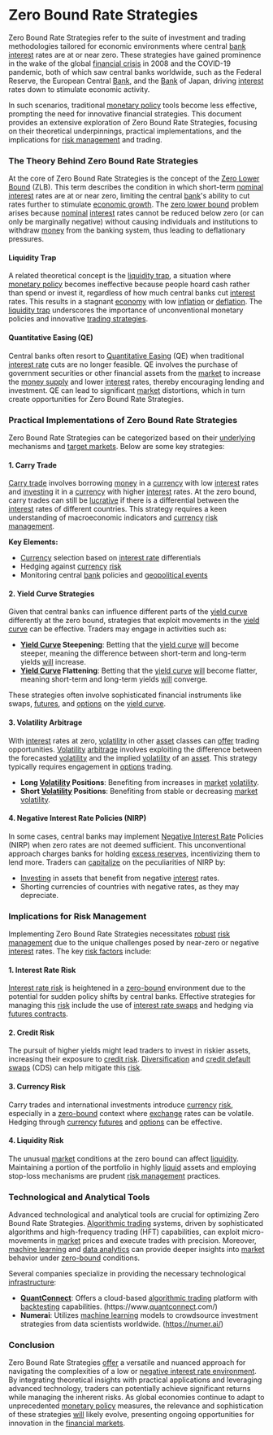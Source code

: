 # Zero Bound Rate Strategies

Zero Bound Rate Strategies refer to the suite of investment and trading methodologies tailored for economic environments where central [bank](../b/bank.md) [interest](../i/interest.md) rates are at or near zero. These strategies have gained prominence in the wake of the global [financial crisis](../f/financial_crisis.md) in 2008 and the COVID-19 pandemic, both of which saw central banks worldwide, such as the Federal Reserve, the European Central [Bank](../b/bank.md), and the [Bank](../b/bank.md) of Japan, driving [interest](../i/interest.md) rates down to stimulate economic activity. 

In such scenarios, traditional [monetary policy](../m/monetary_policy.md) tools become less effective, prompting the need for innovative financial strategies. This document provides an extensive exploration of Zero Bound Rate Strategies, focusing on their theoretical underpinnings, practical implementations, and the implications for [risk management](../r/risk_management.md) and trading.

### The Theory Behind Zero Bound Rate Strategies

At the core of Zero Bound Rate Strategies is the concept of the [Zero Lower Bound](../z/zero_lower_bound.md) (ZLB). This term describes the condition in which short-term [nominal](../n/nominal.md) [interest](../i/interest.md) rates are at or near zero, limiting the central [bank](../b/bank.md)'s ability to cut rates further to stimulate [economic growth](../e/economic_growth.md). The [zero lower bound](../z/zero_lower_bound.md) problem arises because [nominal](../n/nominal.md) [interest](../i/interest.md) rates cannot be reduced below zero (or can only be marginally negative) without causing individuals and institutions to withdraw [money](../m/money.md) from the banking system, thus leading to deflationary pressures.

#### Liquidity Trap

A related theoretical concept is the [liquidity trap](../l/liquidity_trap.md), a situation where [monetary policy](../m/monetary_policy.md) becomes ineffective because people hoard cash rather than spend or invest it, regardless of how much central banks cut [interest](../i/interest.md) rates. This results in a stagnant [economy](../e/economy.md) with low [inflation](../i/inflation.md) or [deflation](../d/deflation.md). The [liquidity trap](../l/liquidity_trap.md) underscores the importance of unconventional monetary policies and innovative [trading strategies](../t/trading_strategies.md).

#### Quantitative Easing (QE)

Central banks often resort to [Quantitative Easing](../q/quantitative_easing.md) (QE) when traditional [interest rate](../i/interest_rate.md) cuts are no longer feasible. QE involves the purchase of government securities or other financial assets from the [market](../m/market.md) to increase the [money supply](../m/money_supply.md) and lower [interest](../i/interest.md) rates, thereby encouraging lending and investment. QE can lead to significant [market](../m/market.md) distortions, which in turn create opportunities for Zero Bound Rate Strategies.

### Practical Implementations of Zero Bound Rate Strategies

Zero Bound Rate Strategies can be categorized based on their [underlying](../u/underlying.md) mechanisms and [target markets](../t/target_markets.md). Below are some key strategies:

#### 1. Carry Trade

[Carry trade](../c/carry_trade.md) involves borrowing [money](../m/money.md) in a [currency](../c/currency.md) with low [interest](../i/interest.md) rates and [investing](../i/investing.md) it in a [currency](../c/currency.md) with higher [interest](../i/interest.md) rates. At the zero bound, carry trades can still be [lucrative](../l/lucrative.md) if there is a differential between the [interest](../i/interest.md) rates of different countries. This strategy requires a keen understanding of macroeconomic indicators and [currency](../c/currency.md) [risk management](../r/risk_management.md).

**Key Elements:**
- [Currency](../c/currency.md) selection based on [interest rate](../i/interest_rate.md) differentials
- Hedging against [currency](../c/currency.md) [risk](../r/risk.md)
- Monitoring central [bank](../b/bank.md) policies and [geopolitical events](../g/geopolitical_events.md)

#### 2. Yield Curve Strategies

Given that central banks can influence different parts of the [yield curve](../y/yield_curve.md) differently at the zero bound, strategies that exploit movements in the [yield curve](../y/yield_curve.md) can be effective. Traders may engage in activities such as:
- **[Yield Curve](../y/yield_curve.md) Steepening**: Betting that the [yield curve](../y/yield_curve.md) [will](../w/will.md) become steeper, meaning the difference between short-term and long-term yields [will](../w/will.md) increase.
- **[Yield Curve](../y/yield_curve.md) Flattening**: Betting that the [yield curve](../y/yield_curve.md) [will](../w/will.md) become flatter, meaning short-term and long-term yields [will](../w/will.md) converge.

These strategies often involve sophisticated financial instruments like swaps, [futures](../f/futures.md), and [options](../o/options.md) on the [yield curve](../y/yield_curve.md).

#### 3. Volatility Arbitrage

With [interest](../i/interest.md) rates at zero, [volatility](../v/volatility.md) in other [asset](../a/asset.md) classes can [offer](../o/offer.md) trading opportunities. [Volatility](../v/volatility.md) [arbitrage](../a/arbitrage.md) involves exploiting the difference between the forecasted [volatility](../v/volatility.md) and the implied [volatility](../v/volatility.md) of an [asset](../a/asset.md). This strategy typically requires engagement in [options](../o/options.md) trading.
- **Long [Volatility](../v/volatility.md) Positions**: Benefiting from increases in [market](../m/market.md) [volatility](../v/volatility.md).
- **Short [Volatility](../v/volatility.md) Positions**: Benefiting from stable or decreasing [market](../m/market.md) [volatility](../v/volatility.md).

#### 4. Negative Interest Rate Policies (NIRP)

In some cases, central banks may implement [Negative Interest Rate](../n/negative_interest_rate.md) Policies (NIRP) when zero rates are not deemed sufficient. This unconventional approach charges banks for holding [excess reserves](../e/excess_reserves.md), incentivizing them to lend more. Traders can [capitalize](../c/capitalize.md) on the peculiarities of NIRP by:
- [Investing](../i/investing.md) in assets that benefit from negative [interest](../i/interest.md) rates.
- Shorting currencies of countries with negative rates, as they may depreciate.

### Implications for Risk Management

Implementing Zero Bound Rate Strategies necessitates [robust](../r/robust.md) [risk management](../r/risk_management.md) due to the unique challenges posed by near-zero or negative [interest](../i/interest.md) rates. The key [risk factors](../r/risk_factors_in_trading.md) include:

#### 1. Interest Rate Risk
[Interest rate risk](../i/interest_rate_risk.md) is heightened in a [zero-bound](../z/zero-bound.md) environment due to the potential for sudden policy shifts by central banks. Effective strategies for managing this [risk](../r/risk.md) include the use of [interest rate swaps](../i/interest_rate_swaps.md) and hedging via [futures contracts](../f/futures_contracts.md).

#### 2. Credit Risk
The pursuit of higher yields might lead traders to invest in riskier assets, increasing their exposure to [credit risk](../c/credit_risk.md). [Diversification](../d/diversification.md) and [credit default swaps](../c/credit_default_swaps.md) (CDS) can help mitigate this [risk](../r/risk.md).

#### 3. Currency Risk
Carry trades and international investments introduce [currency](../c/currency.md) [risk](../r/risk.md), especially in a [zero-bound](../z/zero-bound.md) context where [exchange](../e/exchange.md) rates can be volatile. Hedging through [currency](../c/currency.md) [futures](../f/futures.md) and [options](../o/options.md) can be effective.

#### 4. Liquidity Risk
The unusual [market](../m/market.md) conditions at the zero bound can affect [liquidity](../l/liquidity.md). Maintaining a portion of the portfolio in highly [liquid](../l/liquid.md) assets and employing stop-loss mechanisms are prudent [risk management](../r/risk_management.md) practices.

### Technological and Analytical Tools

Advanced technological and analytical tools are crucial for optimizing Zero Bound Rate Strategies. [Algorithmic trading](../a/algorithmic_trading.md) systems, driven by sophisticated algorithms and high-frequency trading (HFT) capabilities, can exploit micro-movements in [market](../m/market.md) prices and execute trades with precision. Moreover, [machine learning](../m/machine_learning.md) and [data analytics](../d/data_analytics.md) can provide deeper insights into [market](../m/market.md) behavior under [zero-bound](../z/zero-bound.md) conditions.

Several companies specialize in providing the necessary technological [infrastructure](../i/infrastructure.md):

- **[QuantConnect](../q/quantconnect.md)**: Offers a cloud-based [algorithmic trading](../a/algorithmic_trading.md) platform with [backtesting](../b/backtesting.md) capabilities. (https://www.[quantconnect](../q/quantconnect.md).com/)
- **Numerai**: Utilizes [machine learning](../m/machine_learning.md) models to crowdsource investment strategies from data scientists worldwide. (https://numer.ai/)

### Conclusion

Zero Bound Rate Strategies [offer](../o/offer.md) a versatile and nuanced approach for navigating the complexities of a low or [negative interest rate environment](../n/negative_interest_rate_environment.md). By integrating theoretical insights with practical applications and leveraging advanced technology, traders can potentially achieve significant returns while managing the inherent risks. As global economies continue to adapt to unprecedented [monetary policy](../m/monetary_policy.md) measures, the relevance and sophistication of these strategies [will](../w/will.md) likely evolve, presenting ongoing opportunities for innovation in the [financial markets](../f/financial_market.md).
